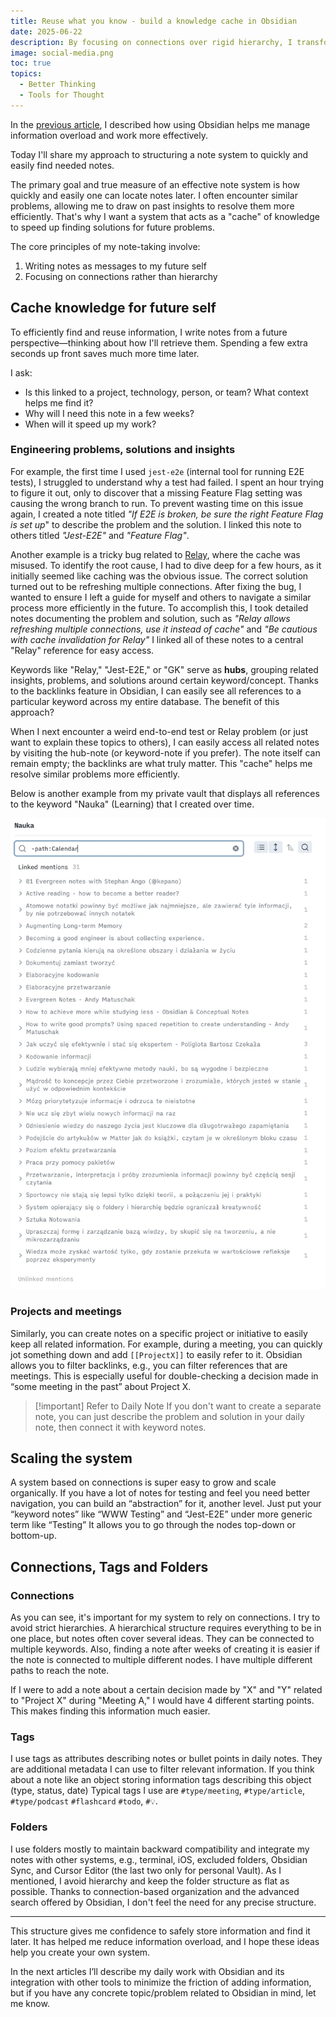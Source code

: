 ```yaml
---
title: Reuse what you know - build a knowledge cache in Obsidian
date: 2025-06-22
description: By focusing on connections over rigid hierarchy, I transformed Obsidian into a flexible, scalable system where information stays easily accessible whenever I need it.
image: social-media.png
toc: true
topics:
  - Better Thinking
  - Tools for Thought
---
```


In the [previous article](/writing/how-i-use-obsidian-to-manage-mental-overload-in-fast-paced-tech-world), I described how using Obsidian helps me manage information overload and work more effectively.

Today I'll share my approach to structuring a note system to quickly and easily find needed notes.

The primary goal and true measure of an effective note system is how quickly and easily one can locate notes later. I often encounter similar problems, allowing me to draw on past insights to resolve them more efficiently. That's why I want a system that acts as a "cache" of knowledge to speed up finding solutions for future problems.

The core principles of my note-taking involve:
1. Writing notes as messages to my future self 
2. Focusing on connections rather than hierarchy

## Cache knowledge for future self

To efficiently find and reuse information, I write notes from a future perspective—thinking about how I'll retrieve them. Spending a few extra seconds up front saves much more time later.

I ask:

- Is this linked to a project, technology, person, or team? What context helps me find it?
- Why will I need this note in a few weeks?
- When will it speed up my work?

### Engineering problems, solutions and insights

For example, the first time I used `jest-e2e` (internal tool for running E2E tests), I struggled to understand why a test had failed. I spent an hour trying to figure it out, only to discover that a missing Feature Flag setting was causing the wrong branch to run. To prevent wasting time on this issue again, I created a note titled _"If E2E is broken, be sure the right Feature Flag is set up_" to describe the problem and the solution. I linked this note to others titled _"Jest-E2E"_ and _"Feature Flag"_.

Another example is a tricky bug related to [Relay](https://relay.dev/), where the cache was misused. To identify the root cause, I had to dive deep for a few hours, as it initially seemed like caching was the obvious issue. The correct solution turned out to be refreshing multiple connections.
After fixing the bug, I wanted to ensure I left a guide for myself and others to navigate a similar process more efficiently in the future. To accomplish this, I took detailed notes documenting the problem and solution, such as _"Relay allows refreshing multiple connections, use it instead of cache"_ and _"Be cautious with cache invalidation for Relay"_ I linked all of these notes to a central "Relay" reference for easy access.

Keywords like "Relay," "Jest-E2E," or "GK" serve as **hubs**, grouping related insights, problems, and solutions around certain keyword/concept. Thanks to the backlinks feature in Obsidian, I can easily see all references to a particular keyword across my entire database. The benefit of this approach?

When I next encounter a weird end-to-end test or Relay problem (or just want to explain these topics to others), I can easily access all related notes by visiting the hub-note (or keyword-note if you prefer). The note itself can remain empty; the backlinks are what truly matter. This "cache" helps me resolve similar problems more efficiently.

Below is another example from my private vault that displays all references to the keyword "Nauka" (Learning) that I created over time.

![Backlinks in practice](./01.webp)

### Projects and meetings

Similarly, you can create notes on a specific project or initiative to easily keep all related information. For example, during a meeting, you can quickly jot something down and add `[[ProjectX]]` to easily refer to it. Obsidian allows you to filter backlinks, e.g., you can filter references that are meetings. This is especially useful for double-checking a decision made in “some meeting in the past” about Project X.

> [!important] Refer to Daily Note
> If you don't want to create a separate note, you can just describe the problem and solution in your daily note, then connect it with keyword notes.

## Scaling the system

A system based on connections is super easy to grow and scale organically. If you have a lot of notes for testing and feel you need better navigation, you can build an “abstraction” for it, another level. Just put your “keyword notes” like “WWW Testing” and “Jest-E2E” under more generic term like “Testing” It allows you to go through the nodes top-down or bottom-up.

## Connections, Tags and Folders

### Connections

As you can see, it's important for my system to rely on connections. I try to avoid strict hierarchies. A hierarchical structure requires everything to be in one place, but notes often cover several ideas. They can be connected to multiple keywords. Also, finding a note after weeks of creating it is easier if the note is connected to multiple different nodes. I have multiple different paths to reach the note.

If I were to add a note about a certain decision made by "X" and "Y" related to "Project X" during "Meeting A," I would have 4 different starting points. This makes finding this information much easier.

### Tags

I use tags as attributes describing notes or bullet points in daily notes. They are additional metadata I can use to filter relevant information. If you think about a note like an object storing information tags describing this object (type, status, date) Typical tags I use are `#type/meeting`, `#type/article`, `#type/podcast` `#flashcard` `#todo`, `#💡`.

### Folders

I use folders mostly to maintain backward compatibility and integrate my notes with other systems, e.g., terminal, iOS, excluded folders, Obsidian Sync, and Cursor Editor (the last two only for personal Vault). As I mentioned, I avoid hierarchy and keep the folder structure as flat as possible. Thanks to connection-based organization and the advanced search offered by Obsidian, I don't feel the need for any precise structure.

---

This structure gives me confidence to safely store information and find it later. It has helped me reduce information overload, and I hope these ideas help you create your own system.

In the next articles I’ll describe my daily work with Obsidian and its integration with other tools to minimize the friction of adding information, but if you have any concrete topic/problem related to Obsidian in mind, let me know.

